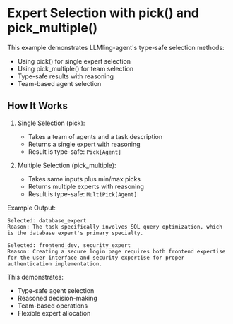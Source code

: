 # Expert Selection with pick() and pick_multiple()

This example demonstrates LLMling-agent's type-safe selection methods:

- Using pick() for single expert selection
- Using pick_multiple() for team selection
- Type-safe results with reasoning
- Team-based agent selection


## How It Works

1. Single Selection (pick):
   - Takes a team of agents and a task description
   - Returns a single expert with reasoning
   - Result is type-safe: `Pick[Agent]`

2. Multiple Selection (pick_multiple):
   - Takes same inputs plus min/max picks
   - Returns multiple experts with reasoning
   - Result is type-safe: `MultiPick[Agent]`

Example Output:
```
Selected: database_expert
Reason: The task specifically involves SQL query optimization, which is the database expert's primary specialty.

Selected: frontend_dev, security_expert
Reason: Creating a secure login page requires both frontend expertise for the user interface and security expertise for proper authentication implementation.
```

This demonstrates:

- Type-safe agent selection
- Reasoned decision-making
- Team-based operations
- Flexible expert allocation
